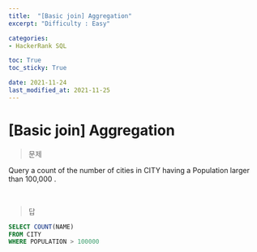 ```yaml
---
title:  "[Basic join] Aggregation"
excerpt: "Difficulty : Easy"

categories:
- HackerRank SQL

toc: True
toc_sticky: True

date: 2021-11-24
last_modified_at: 2021-11-25
---
```


# [Basic join] Aggregation

> 문제

Query a count of the number of cities in CITY having a Population larger than 100,000 .


<br>

> 답

```sql
SELECT COUNT(NAME)
FROM CITY
WHERE POPULATION > 100000
```

